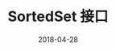 ---
title: SortedSet 接口
authors: Duke Lu
date: 2018-04-28
tags: [java, collection]
sidebar_position: 7
---
